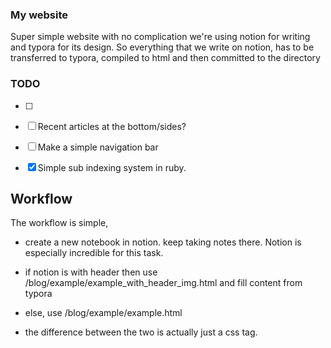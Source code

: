 ### My website
Super simple website with no complication
we're using notion for writing and typora for its design.
So everything that we write on notion, has to be transferred to typora, compiled to html and then
committed to the directory

### TODO

- [ ] 
- [ ] Recent articles at the bottom/sides?
- [ ] Make a simple navigation bar
- [x] Simple sub indexing system in ruby.


## Workflow
The workflow is simple, 
- create a new notebook in notion. keep taking notes there. Notion is especially
incredible for this task.
  
- if notion is with header then use /blog/example/example_with_header_img.html
and fill content from typora 
  
- else, use /blog/example/example.html

- the difference between the two is actually just a css tag.






